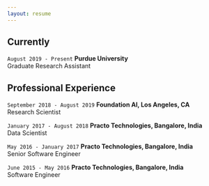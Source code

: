 ```yaml
---
layout: resume
---
```

## Currently

`August 2019 - Present`
__Purdue University__
<br/>Graduate Research Assistant

## Professional Experience

`September 2018 - August 2019`
__Foundation AI, Los Angeles, CA__
<br/>Research Scientist

`January 2017 - August 2018`
__Practo Technologies, Bangalore, India__
<br/>Data Scientist

`May 2016 - January 2017`
__Practo Technologies, Bangalore, India__
<br/>Senior Software Engineer

`June 2015 - May 2016`
__Practo Technologies, Bangalore, India__
<br/>Software Engineer

